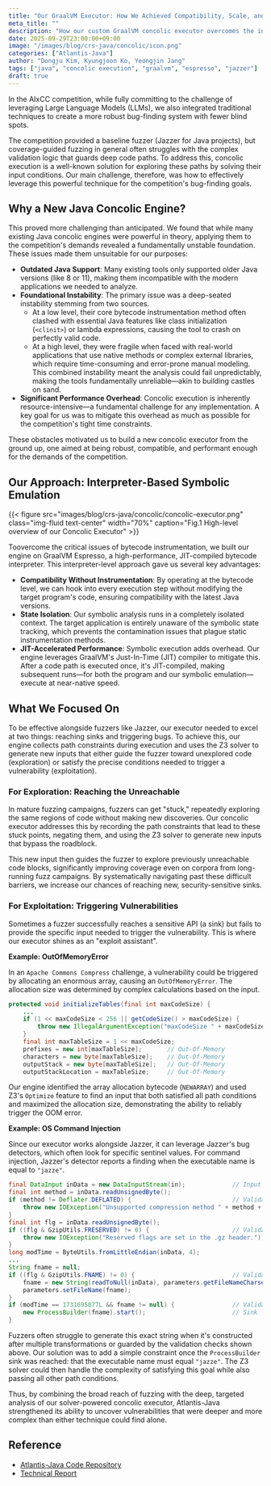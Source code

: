```yaml
---
title: "Our GraalVM Executor: How We Achieved Compatibility, Scale, and Speed"
meta_title: ""
description: "How our custom GraalVM concolic executor overcomes the instability of traditional tools to enhance fuzzing to find vulnerabilities in Java"
date: 2025-09-29T23:00:00+09:00
image: "/images/blog/crs-java/concolic/icon.png"
categories: ["Atlantis-Java"]
author: "Dongju Kim, Kyungjoon Ko, Yeongjin Jang"
tags: ["java", "concolic execution", "graalvm", "espresso", "jazzer"]
draft: true
---
```


In the AIxCC competition,
while fully committing to the challenge of leveraging Large Language Models (LLMs),
we also integrated traditional techniques to create a more robust bug-finding system with fewer blind spots.

The competition provided a baseline fuzzer (Jazzer for Java projects),
but coverage-guided fuzzing in general often struggles with the complex validation logic that guards deep code paths.
To address this, concolic execution is a well-known solution for exploring these paths by solving their input conditions.
Our main challenge, therefore, was how to effectively leverage this powerful technique for the competition's bug-finding goals.


## Why a New Java Concolic Engine?

This proved more challenging than anticipated. We found that while many existing Java concolic engines were powerful in theory,
applying them to the competition's demands revealed a fundamentally unstable foundation.
These issues made them unsuitable for our purposes:

  - **Outdated Java Support**: Many existing tools only supported older Java versions (like 8 or 11), making them incompatible with the modern applications we needed to analyze.
  - **Foundational Instability**: The primary issue was a deep-seated instability stemming from two sources.
      - At a low level, their core bytecode instrumentation method often clashed with essential Java features like class initialization (`<clinit>`) or lambda expressions, causing the tool to crash on perfectly valid code.
      - At a high level, they were fragile when faced with real-world applications that use native methods or complex external libraries, which require time-consuming and error-prone manual modeling. This combined instability meant the analysis could fail unpredictably, making the tools fundamentally unreliable—akin to building castles on sand.
  - **Significant Performance Overhead**: Concolic execution is inherently resource-intensive—a fundamental challenge for any implementation. A key goal for us was to mitigate this overhead as much as possible for the competition's tight time constraints.

These obstacles motivated us to build a new concolic executor from the ground up,
one aimed at being robust, compatible, and performant enough for the demands of the competition.


## Our Approach: Interpreter-Based Symbolic Emulation

{{< figure src="images/blog/crs-java/concolic/concolic-executor.png" class="img-fluid text-center" width="70%" caption="Fig.1 High-level overview of our Concolic Executor" >}}

Toovercome the critical issues of bytecode instrumentation,
we built our engine on GraalVM Espresso, a high-performance, JIT-compiled bytecode interpreter.
This interpreter-level approach gave us several key advantages:

  - **Compatibility Without Instrumentation**: By operating at the bytecode level, we can hook into every execution step without modifying the target program's code, ensuring compatibility with the latest Java versions.
  - **State Isolation**: Our symbolic analysis runs in a completely isolated context. The target application is entirely unaware of the symbolic state tracking, which prevents the contamination issues that plague static instrumentation methods.
  - **JIT-Accelerated Performance**: Symbolic execution adds overhead. Our engine leverages GraalVM's Just-In-Time (JIT) compiler to mitigate this. After a code path is executed once, it's JIT-compiled, making subsequent runs—for both the program and our symbolic emulation—execute at near-native speed.


## What We Focused On

To be effective alongside fuzzers like Jazzer,
our executor needed to excel at two things: reaching sinks and triggering bugs.
To achieve this, our engine collects path constraints during execution and uses the Z3 solver
to generate new inputs that either guide the fuzzer toward unexplored code (exploration)
or satisfy the precise conditions needed to trigger a vulnerability (exploitation).

### For Exploration: Reaching the Unreachable

In mature fuzzing campaigns, fuzzers can get "stuck,"
repeatedly exploring the same regions of code without making new discoveries.
Our concolic executor addresses this by recording the path constraints that lead to these stuck points,
negating them, and using the Z3 solver to generate new inputs that bypass the roadblock.

This new input then guides the fuzzer to explore previously unreachable code blocks,
significantly improving coverage even on corpora from long-running fuzz campaigns.
By systematically navigating past these difficult barriers,
we increase our chances of reaching new, security-sensitive sinks.

### For Exploitation: Triggering Vulnerabilities

Sometimes a fuzzer successfully reaches a sensitive API (a sink)
but fails to provide the specific input needed to trigger the vulnerability.
This is where our executor shines as an "exploit assistant".

**Example: OutOfMemoryError**

In an `Apache Commons Compress` challenge,
a vulnerability could be triggered by allocating an enormous array, causing an `OutOfMemoryError`.
The allocation size was determined by complex calculations based on the input.

```java
protected void initializeTables(final int maxCodeSize) {
    ...
    if (1 << maxCodeSize < 256 || getCodeSize() > maxCodeSize) {
        throw new IllegalArgumentException("maxCodeSize " + maxCodeSize + " is out of bounds.");
    }
    final int maxTableSize = 1 << maxCodeSize;
    prefixes = new int[maxTableSize];       // Out-Of-Memory
    characters = new byte[maxTableSize];    // Out-Of-Memory
    outputStack = new byte[maxTableSize];   // Out-Of-Memory
    outputStackLocation = maxTableSize;     // Out-Of-Memory
```

Our engine identified the array allocation bytecode (`NEWARRAY`) and used Z3's `Optimize` feature
to find an input that both satisfied all path conditions and maximized the allocation size,
demonstrating the ability to reliably trigger the OOM error.

**Example: OS Command Injection**

Since our executor works alongside Jazzer,
it can leverage Jazzer's bug detectors, which often look for specific sentinel values.
For command injection, Jazzer's detector reports a finding when the executable name is equal to `"jazze"`.

```java
final DataInput inData = new DataInputStream(in);             // Input
final int method = inData.readUnsignedByte();
if (method != Deflater.DEFLATED) {                            // Validation 1
    throw new IOException("Unsupported compression method " + method + " in the .gz header");
}
final int flg = inData.readUnsignedByte();
if ((flg & GzipUtils.FRESERVED) != 0) {                       // Validation 2
    throw new IOException("Reserved flags are set in the .gz header.");
}
long modTime = ByteUtils.fromLittleEndian(inData, 4);
...
String fname = null;
if ((flg & GzipUtils.FNAME) != 0) {                           // Validation 3
    fname = new String(readToNull(inData), parameters.getFileNameCharset());
    parameters.setFileName(fname);
}
if (modTime == 1731695077L && fname != null) {                // Validation 4
    new ProcessBuilder(fname).start();                        // Sink
}
```

Fuzzers often struggle to generate this exact string when it's constructed
after multiple transformations or guarded by the validation checks shown above.
Our solution was to add a simple constraint once the `ProcessBuilder` sink was reached:
that the executable name must equal `"jazze"`.
The Z3 solver could then handle the complexity of satisfying this goal
while also passing all other path conditions.

Thus, by combining the broad reach of fuzzing with the deep,
targeted analysis of our solver-powered concolic executor,
Atlantis-Java strengthened its ability to uncover vulnerabilities
that were deeper and more complex than either technique could find alone.


## Reference

- [Atlantis-Java Code Repository](https://github.com/Team-Atlanta/aixcc-afc-atlantis/tree/main/example-crs-webservice/crs-java)
- [Technical Report](https://arxiv.org/abs/2509.14589)
